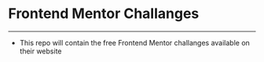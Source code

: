 # Frontend Mentor Challanges

---

- This repo will contain the free Frontend Mentor challanges available on their website